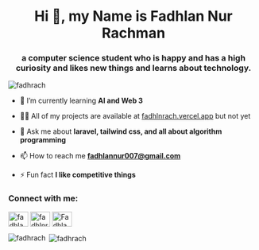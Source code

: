 <h1 align="center">Hi 👋, my Name is Fadhlan Nur Rachman</h1>
<h3 align="center">a computer science student who is happy and has a high curiosity and likes new things and learns about technology.</h3>

<p align="left"> <img src="https://komarev.com/ghpvc/?username=fadhrach&label=Profile%20views&color=0e75b6&style=flat" alt="fadhrach" /> </p>

- 🌱 I’m currently learning **AI and Web 3**

- 👨‍💻 All of my projects are available at [fadhlnrach.vercel.app](https://fadhlnrach.vercel.app) but not yet

- 💬 Ask me about **laravel, tailwind css, and all about algorithm programming**

- 📫 How to reach me **fadhlannur007@gmail.com**

- ⚡ Fun fact **I like competitive things**

<h3 align="left">Connect with me:</h3>
<p align="left">
<a href="https://www.linkedin.com/in/fadhlan-nur-rachman-1a2457279/" target="blank"><img align="center" src="https://raw.githubusercontent.com/rahuldkjain/github-profile-readme-generator/master/src/images/icons/Social/linked-in-alt.svg" alt="fadhlan nur rachman" height="30" width="40" /></a>
<a href="https://instagram.com/fadhlnrach" target="blank"><img align="center" src="https://raw.githubusercontent.com/rahuldkjain/github-profile-readme-generator/master/src/images/icons/Social/instagram.svg" alt="fadhlnrach" height="30" width="40" /></a>
<a href="https://discord.gg/FadhlanCups#3260" target="blank"><img align="center" src="https://raw.githubusercontent.com/rahuldkjain/github-profile-readme-generator/master/src/images/icons/Social/discord.svg" alt="FadhlanCups#3260" height="30" width="40" /></a>
</p>

<p><img align="left" src="https://github-readme-stats.vercel.app/api/top-langs?username=fadhrach&show_icons=true&locale=en&layout=compact" alt="fadhrach" /></p>

<p>&nbsp;<img align="center" src="https://github-readme-stats.vercel.app/api?username=fadhrach&show_icons=true&locale=en" alt="fadhrach" /></p>
